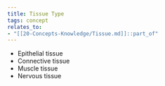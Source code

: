 ```yaml
---
title: Tissue Type
tags: concept
relates_to: 
- "[[20-Concepts-Knowledge/Tissue.md]]::part_of"
---
```

- Epithelial tissue
- Connective tissue
- Muscle tissue
- Nervous tissue